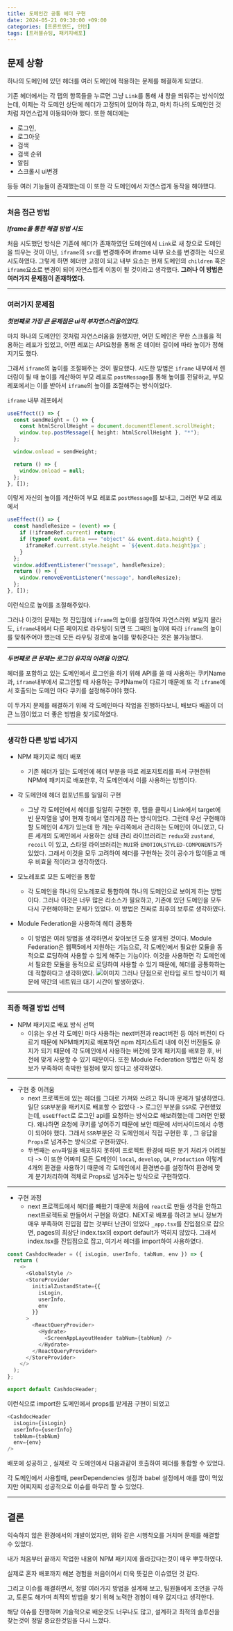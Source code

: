 ```yaml
---
title: 도메인간 공통 헤더 구현
date: 2024-05-21 09:30:00 +09:00
categories: [프론트엔드, 인턴]
tags: [트러블슈팅, 패키지배포]
---
```


## 문제 상황

하나의 도메인에 있던 헤더를 여러 도메인에 적용하는 문제를 해결하게 되었다.

기존 헤더에서는 각 탭의 항목들을 누르면 그냥 `Link`를 통해 새 창을 띄워주는 방식이었는데, 이제는 각 도메인 상단에 헤더가 고정되어 있어야 하고, 마치 하나의 도메인인 것처럼 자연스럽게 이동되어야 했다. 또한 헤더에는

- 로그인,
- 로그아웃
- 검색
- 검색 순위
- 알림
- 스크롤시 ui변경

등등 여러 기능들이 존재했는데 이 또한 각 도메인에서 자연스럽게 동작을 해야했다.

---

### 처음 접근 방법

**_Iframe을 통한 해결 방법 시도_**

처음 시도했던 방식은 기존에 헤더가 존재하였던 도메인에서 `Link`로 새 창으로 도메인을 띄우는 것이 아닌, `iframe`의 `src`를 변경해주며 iframe 내부 요소를 변경하는 식으로 시도하였다.
그렇게 하면 헤더만 고정이 되고 내부 요소는 현재 도메인의 `children` 혹은 `iframe`요소로 변경이 되어 자연스럽게 이동이 될 것이라고 생각했다.
**그러나 이 방법은 여러가지 문제점이 존재하였다.**

---

### 여러가지 문제점

**_첫번째로 가장 큰 문제점은 ui적 부자연스러움이었다._**

마치 하나의 도메인인 것처럼 자연스러움을 원했지만, 어떤 도메인은 무한 스크롤을 적용하는 레포가 있었고, 어떤 레포는 API요청을 통해 온 데이터 길이에 따라 높이가 정해지기도 했다.

그래서 `iframe`의 높이를 조절해주는 것이 필요했다.
시도한 방법은 `iframe` 내부에서 렌더링이 될 때 높이를 계산하여 부모 레포로 `postMessage`를 통해 높이를 전달하고, 부모 레포에서는 이를 받아서 `iframe`의 높이를 조절해주는 방식이었다.

`iframe` 내부 레포에서

```ts
useEffect(() => {
  const sendHeight = () => {
    const htmlScrollHeight = document.documentElement.scrollHeight;
    window.top.postMessage({ height: htmlScrollHeight }, "*");
  };

  window.onload = sendHeight;

  return () => {
    window.onload = null;
  };
}, []);
```

이렇게 자신의 높이를 계산하여 부모 레포로 `postMessage`를 보내고,
그러면 부모 레포에서

```ts
useEffect(() => {
  const handleResize = (event) => {
    if (!iframeRef.current) return;
    if (typeof event.data === "object" && event.data.height) {
      iframeRef.current.style.height = `${event.data.height}px`;
    }
  };
  window.addEventListener("message", handleResize);
  return () => {
    window.removeEventListener("message", handleResize);
  };
}, []);
```

이런식으로 높이를 조절해주었다.

그러나 이것의 문제는 첫 진입점에 `iframe`의 높이를 설정하여 자연스러워 보일지 몰라도, `iframe`내에서 다른 페이지로 라우팅이 되면 또 그때의 높이에 따라 `iframe`의 높이를 맞춰주어야 했는데 모든 라우팅 경로에 높이를 맞춰준다는 것은 불가능했다.

---

**_두번째로 큰 문제는 로그인 유지의 어려움 이었다._**

헤더를 포함하고 있는 도메인에서 로그인을 하기 위해 API를 쏠 때 사용하는 쿠키Name과, `iframe`내부에서 로그인할 때 사용하는 쿠키Name이 다르기 때문에 또 각 `iframe`에서 호출되는 도메인 마다 쿠키를 설정해주어야 했다.

이 두가지 문제를 해결하기 위해 각 도메인마다 작업을 진행하다보니, 배보다 배꼽이 더 큰 느낌이었고 더 좋은 방법을 찾기로하였다.

---

### 생각한 다른 방법 네가지

- NPM 패키지로 헤더 배포

  - 기존 헤더가 있는 도메인에 헤더 부분을 따로 레포지토리를 파서 구현한뒤 NPM에 패키지로 배포한후, 각 도메인에서 이를 사용하는 방법이다.

- 각 도메인에 헤더 컴포넌트를 일일히 구현
  - 그냥 각 도메인에서 헤더를 일일히 구현한 후, 탭을 클릭시 Link에서 target에 빈 문자열을 넣어 현재 창에서 열리게끔 하는 방식이었다.
    그런데 우선 구현해야할 도메인이 4개가 있는데 한 개는 우리쪽에서 관리하는 도메인이 아니었고, 다른 세개의 도메인에서 사용하는 상태 관리 라이브러리는
    `redux`와 `zustand`, `recoil` 이 있고, 스타일 라이브러리는 `MUI`와 `EMOTION`,`STYLED-COMPONENTS`가 있었다. 그래서 이것을 모두 고려하여 헤더를 구현하는 것이
    공수가 많이들고 매우 비효울 적이라고 생각하였다.
- 모노레포로 모든 도메인을 통합

  - 각 도메인을 하나의 모노레포로 통합하여 하나의 도메인으로 보이게 하는 방법이다. 그러나 이것은 너무 많은 리소스가 필요하고, 기존에 있던 도메인을 모두 다시 구현해야하는 문제가 있었다. 이 방법은 진짜로 최후의 보루로 생각하였다.

- Module Federation을 사용하여 헤더 공통화
  - 이 방법은 여러 방법을 생각하면서 찾아보던 도중 알게된 것이다. Module Federation은 웹팩5에서 지원하는 기능으로, 각 도메인에서 필요한 모듈을 동적으로 로딩하여 사용할 수 있게 해주는 기능이다. 이것을 사용하면 각 도메인에서 필요한 모듈을 동적으로 로딩하여 사용할 수 있기 때문에, 헤더를 공통화하는데 적합하다고 생각하였다.
    ![이미지](/assets/img/ModuleFederation.png)
    그러나 단점으로 런타임 로드 방식이기 때문에 약간의 네트워크 대기 시간이 발생하였다.

---

### 최종 해결 방법 선택

- NPM 패키지로 배포 방식 선택
  - 이유는 우선 각 도메인 마다 사용하는 next버전과 react버전 등 여러 버전이 다르기 때문에 NPM패키지로 배포하면 npm 레지스트리 내에 이전 버전들도 유지가 되기 때문에 각 도메인에서 사용하는 버전에 맞게 패키지를 배포한 후, 버전에 맞게 사용할 수 있기 때문이다.
    또한 Module Federation 방법은 아직 정보가 부족하여 촉박한 일정에 맞지 않다고 생각하였다.

---

- 구현 중 어려움
  - next 프로젝트에 있는 헤더를 그대로 가져와 쓰려고 하니까 문제가 발생하였다.
    일단 `SSR`부분을 패키지로 배포할 수 없었다
    -> 로그인 부분을 `SSR`로 구현했었는데, `useEffect`로 로그인 api를 요청하는 방식으로 해보려했는데 그러면 안됐다. 왜냐하면 요청에 쿠키를 넣어주기 때문에 보안 때문에 서버사이드에서 수행이 되어야 했다.
    그래서 `SSR`부분은 각 도메인에서 직접 구현한 후 , 그 응답을 `Props`로 넘겨주는 방식으로 구현하였다.
  - 두번째는 `env`파일을 배포하지 못하여 프로젝트 환경에 따른 분기 처리가 어려웠다
    -> 이 또한 어짜피 모든 도메인이 `local`, `develop`, `QA`, `Production` 이렇게 4개의 환경을 사용하기 때문에 각 도메인에서 환경변수를 설정하여 환경에 맞게 분기처리하여 객체로 Props로 넘겨주는 방식으로 구현하였다.

---

- 구현 과정
  - next 프로젝트에서 헤더를 빼왔기 때문에 처음에 `react`로 만들 생각을 안하고 next프로젝트로 만들어서 구현을 하였다. NEXT로 배포를 하려고 보니 정보가 매우 부족하여 진입점 잡는 것부터 난관이 있었다
    `_app.tsx`를 진입점으로 잡으면, pages의 최상단 index.tsx의 export default가 먹히지 않았다. 그래서 index.tsx를 진입점으로 잡고, 여기서 헤더를 import하여 사용하였다.

```ts
const CashdocHeader = ({ isLogin, userInfo, tabNum, env }) => {
  return (
    <>
      <GlobalStyle />
      <StoreProvider
        initialZustandState={{
          isLogin,
          userInfo,
          env
        }}
      >
        <ReactQueryProvider>
          <Hydrate>
            <ScreenAppLayoutHeader tabNum={tabNum} />
          </Hydrate>
        </ReactQueryProvider>
      </StoreProvider>
    </>
  );
};

export default CashdocHeader;
```

이런식으로 import한 도메인에서 props를 받게끔 구현이 되었고

```ts
<CashdocHeader
  isLogin={isLogin}
  userInfo={userInfo}
  tabNum={tabNum}
  env={env}
/>
```

배포에 성공하고 , 실제로 각 도메인에서 다음과같이 호출하여 헤더를 통합할 수 있었다.

각 도메인에서 사용할때, peerDependencies 설정과 babel 설정에서 애를 많이 먹었지만 어찌저찌 성공적으로 이슈를 마무리 할 수 있었다.

---

## 결론

익숙하지 않은 환경에서의 개발이었지만, 위와 같은 시행착오를 거치며 문제를 해결할 수 있었다.

내가 처음부터 끝까지 작업한 내용이 NPM 패키지에 올라갔다는것이 매우 뿌듯하였다.

실제로 혼자 배포까지 해본 경험을 처음이어서 더욱 뜻깊은 이슈였던 것 같다.

그리고 이슈를 해결하면서, 정말 여러가지 방법을 설계해 보고, 팀원들에게 조언을 구하고, 토론도 해가며 최적의 방법을 찾기 위해 노력한 경험이 매우 값지다고 생각한다.

해당 이슈를 진행하며 기술적으로 배운것도 너무나도 많고, 설계하고 최적의 솔루션을 찾는것이 정말 중요한것임을 다시 느꼈다.
